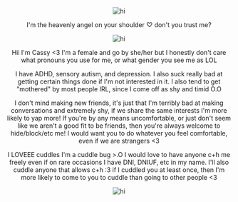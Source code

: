 <p align="center"> <img src="https://media.discordapp.net/attachments/1411165575593332796/1421888505830838342/Tumblr_l_888216410998043.jpg?ex=68daac5d&is=68d95add&hm=b2c82f826b6ca075aa2322ede5889303aadb60d0fb1088fb95118ce772c0e5ff&=&format=webp&width=1376&height=121" alt="hi" />


<p align="center"> I'm the heavenly angel on your shoulder ♡ don't you trust me?

<p align="center"> <img src="https://media.discordapp.net/attachments/1411165575593332796/1421758020458909706/Tumblr_l_869000376762717.gif?ex=68da32d7&is=68d8e157&hm=f338434a3e8abeab1f025eb3ce6c8305191450b19935ef757417a835954cfc59&=&width=380&height=286" alt="hi" />

<p align="center"> Hii I'm Cassy <3 I'm a female and go by she/her but I honestly don't care what pronouns you use for me, or what gender you see me as LOL

<p align="center"> I have ADHD, sensory autism, and depression. I also suck really bad at getting certain things done if I'm not interested in it. I also tend to get "mothered" by most people IRL, since I come off as shy and timid O.O

<p align="center"> I don't mind making new friends, it's just that I'm terribly bad at making conversations and extremely shy, if we share the same interests I'm more likely to yap more! If you're by any means uncomfortable, or just don't seem like we aren't a good fit to be friends, then you're always welcome to hide/block/etc me! I would want you to do whatever you feel comfortable, even if we are strangers <3

<p align="center"> I LOVEEE cuddles I'm a cuddle bug >.O I would love to have anyone c+h me freely even if on rare occasions I have DNI, DNIUF, etc in my name. I'll also cuddle anyone that allows c+h :3 if I cuddled you at least once, then I'm more likely to come to you to cuddle than going to other people <3 


<p align="center"> <img src="https://media.discordapp.net/attachments/1411165575593332796/1421888506204000276/Tumblr_l_888219031978667.jpg?ex=68daac5d&is=68d95add&hm=621718c9a9bc4f9a5fbc298194bf900b2c73ed49632cdb5c1b00868858b80fb4&=&format=webp&width=1376&height=127" alt="hi" />
